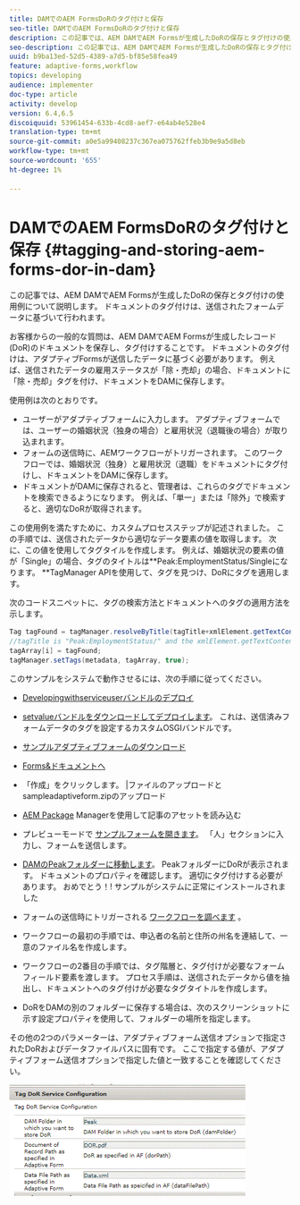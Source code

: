 ```yaml
---
title: DAMでのAEM FormsDoRのタグ付けと保存
seo-title: DAMでのAEM FormsDoRのタグ付けと保存
description: この記事では、AEM DAMでAEM Formsが生成したDoRの保存とタグ付けの使用例について説明します。 ドキュメントのタグ付けは、送信されたフォームデータに基づいて行われます。
seo-description: この記事では、AEM DAMでAEM Formsが生成したDoRの保存とタグ付けの使用例について説明します。 ドキュメントのタグ付けは、送信されたフォームデータに基づいて行われます。
uuid: b9ba13ed-52d5-4389-a7d5-bf85e58fea49
feature: adaptive-forms,workflow
topics: developing
audience: implementer
doc-type: article
activity: develop
version: 6.4,6.5
discoiquuid: 53961454-633b-4cd8-aef7-e64ab4e528e4
translation-type: tm+mt
source-git-commit: a0e5a99408237c367ea075762ffeb3b9e9a5d8eb
workflow-type: tm+mt
source-wordcount: '655'
ht-degree: 1%

---
```



# DAMでのAEM FormsDoRのタグ付けと保存 {#tagging-and-storing-aem-forms-dor-in-dam}

この記事では、AEM DAMでAEM Formsが生成したDoRの保存とタグ付けの使用例について説明します。 ドキュメントのタグ付けは、送信されたフォームデータに基づいて行われます。

お客様からの一般的な質問は、AEM DAMでAEM Formsが生成したレコード(DoR)のドキュメントを保存し、タグ付けすることです。 ドキュメントのタグ付けは、アダプティブFormsが送信したデータに基づく必要があります。 例えば、送信されたデータの雇用ステータスが「除・売却」の場合、ドキュメントに「除・売却」タグを付け、ドキュメントをDAMに保存します。

使用例は次のとおりです。

* ユーザーがアダプティブフォームに入力します。 アダプティブフォームでは、ユーザーの婚姻状況（独身の場合）と雇用状況（退職後の場合）が取り込まれます。
* フォームの送信時に、AEMワークフローがトリガーされます。 このワークフローでは、婚姻状況（独身）と雇用状況（退職）をドキュメントにタグ付けし、ドキュメントをDAMに保存します。
* ドキュメントがDAMに保存されると、管理者は、これらのタグでドキュメントを検索できるようになります。 例えば、「単一」または「除外」で検索すると、適切なDoRが取得されます。

この使用例を満たすために、カスタムプロセスステップが記述されました。 この手順では、送信されたデータから適切なデータ要素の値を取得します。 次に、この値を使用してタグタイルを作成します。 例えば、婚姻状況の要素の値が「Single」の場合、タグのタイトルは**Peak:EmploymentStatus/Singleになります。 **TagManager APIを使用して、タグを見つけ、DoRにタグを適用します。

次のコードスニペットに、タグの検索方法とドキュメントへのタグの適用方法を示します。

```java
Tag tagFound = tagManager.resolveByTitle(tagTitle+xmlElement.getTextContent());
//tagTitle is "Peak:EmploymentStatus/" and the xmlElement.getTextContent() will return the value Single. So the tag title becomes Peak:EmploymentStatus/Single. Once the tag is found we put the tag in array and apply the tags to the resource as shown below
tagArray[i] = tagFound;
tagManager.setTags(metadata, tagArray, true);
```

このサンプルをシステムで動作させるには、次の手順に従ってください。
* [Developingwithserviceuserバンドルのデプロイ](/help/forms/assets/common-osgi-bundles/DevelopingWithServiceUser.jar)

* [setvalueバンドルをダウンロードしてデプロイします](/help/forms/assets/common-osgi-bundles/SetValueApp.core-1.0-SNAPSHOT.jar)。 これは、送信済みフォームデータのタグを設定するカスタムOSGIバンドルです。

* [サンプルアダプティブフォームのダウンロード](assets/tag-and-store-in-dam-assets.zip)

* [Forms&amp;ドキュメントへ](http://localhost:4502/aem/forms.html/content/dam/formsanddocuments)

* 「作成」をクリックします。 |ファイルのアップロードとsampleadaptiveform.zipのアップロード

* [AEM Package](assets/tag-and-store-in-dam-assets.zip) Managerを使用して記事のアセットを読み込む
* プレビューモードで [サンプルフォームを開きます](http://localhost:4502/content/dam/formsanddocuments/summit/peakform/jcr:content?wcmmode=disabled)。 「人」セクションに入力し、フォームを送信します。
* [DAMのPeakフォルダーに移動します](http://localhost:4502/assets.html/content/dam/Peak)。 PeakフォルダーにDoRが表示されます。 ドキュメントのプロパティを確認します。 適切にタグ付けする必要があります。
おめでとう！! サンプルがシステムに正常にインストールされました

* フォームの送信時にトリガーされる [ワークフローを調べます](http://localhost:4502/editor.html/conf/global/settings/workflow/models/TagAndStoreDoRinDAM.html) 。
* ワークフローの最初の手順では、申込者の名前と住所の州名を連結して、一意のファイル名を作成します。
* ワークフローの2番目の手順では、タグ階層と、タグ付けが必要なフォームフィールド要素を渡します。 プロセス手順は、送信されたデータから値を抽出し、ドキュメントへのタグ付けが必要なタグタイトルを作成します。
* DoRをDAMの別のフォルダーに保存する場合は、次のスクリーンショットに示す設定プロパティを使用して、フォルダーの場所を指定します。

その他の2つのパラメーターは、アダプティブフォーム送信オプションで指定されたDoRおよびデータファイルパスに固有です。 ここで指定する値が、アダプティブフォーム送信オプションで指定した値と一致することを確認してください。

![タグDor](assets/tag_dor_service_configuration.gif)

